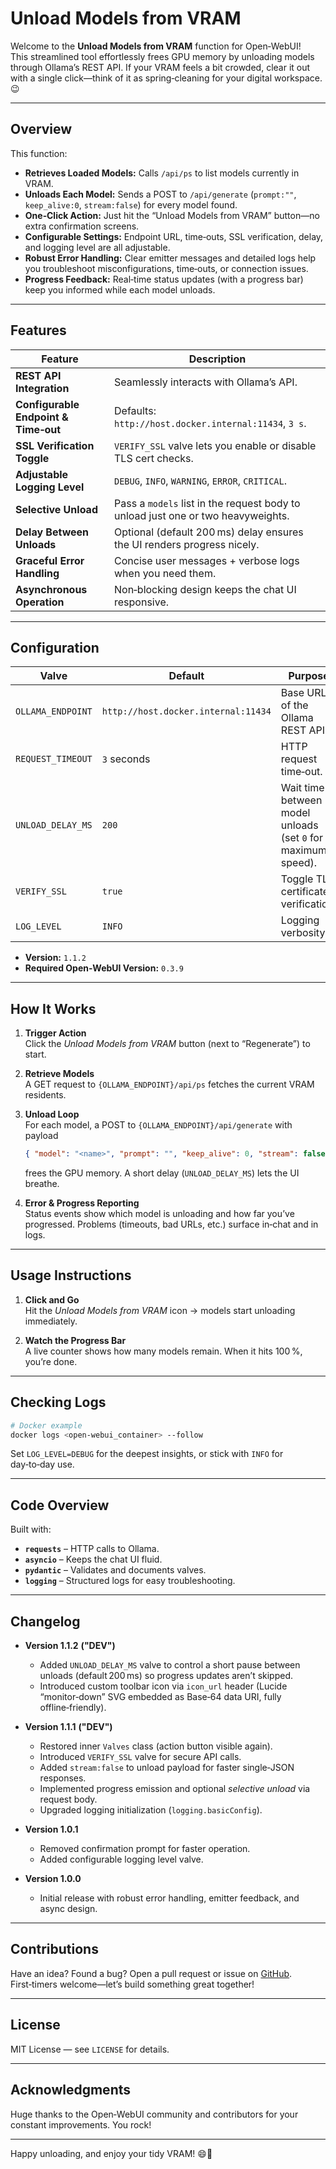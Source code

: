 # Unload Models from VRAM

Welcome to the **Unload Models from VRAM** function for Open‑WebUI!  
This streamlined tool effortlessly frees GPU memory by unloading models through Ollama’s REST API. If your VRAM feels a bit crowded, clear it out with a single click—think of it as spring‑cleaning for your digital workspace. 😉

---

## Overview

This function:

- **Retrieves Loaded Models:** Calls `/api/ps` to list models currently in VRAM.  
- **Unloads Each Model:** Sends a POST to `/api/generate` (`prompt:""`, `keep_alive:0`, `stream:false`) for every model found.  
- **One‑Click Action:** Just hit the “Unload Models from VRAM” button—no extra confirmation screens.  
- **Configurable Settings:** Endpoint URL, time‑outs, SSL verification, delay, and logging level are all adjustable.  
- **Robust Error Handling:** Clear emitter messages and detailed logs help you troubleshoot misconfigurations, time‑outs, or connection issues.  
- **Progress Feedback:** Real‑time status updates (with a progress bar) keep you informed while each model unloads.

---

## Features

| Feature | Description |
|---------|-------------|
| **REST API Integration** | Seamlessly interacts with Ollama’s API. |
| **Configurable Endpoint & Time‑out** | Defaults: `http://host.docker.internal:11434`, `3 s`. |
| **SSL Verification Toggle** | `VERIFY_SSL` valve lets you enable or disable TLS cert checks. |
| **Adjustable Logging Level** | `DEBUG`, `INFO`, `WARNING`, `ERROR`, `CRITICAL`. |
| **Selective Unload** | Pass a `models` list in the request body to unload just one or two heavyweights. |
| **Delay Between Unloads** | Optional (default 200 ms) delay ensures the UI renders progress nicely. |
| **Graceful Error Handling** | Concise user messages + verbose logs when you need them. |
| **Asynchronous Operation** | Non‑blocking design keeps the chat UI responsive. |

---

## Configuration

| Valve | Default | Purpose |
|-------|---------|---------|
| `OLLAMA_ENDPOINT` | `http://host.docker.internal:11434` | Base URL of the Ollama REST API. |
| `REQUEST_TIMEOUT` | `3` seconds | HTTP request time‑out. |
| `UNLOAD_DELAY_MS` | `200` | Wait time between model unloads (set `0` for maximum speed). |
| `VERIFY_SSL` | `true` | Toggle TLS certificate verification. |
| `LOG_LEVEL` | `INFO` | Logging verbosity. |

- **Version:** `1.1.2`  
- **Required Open‑WebUI Version:** `0.3.9`

---

## How It Works

1. **Trigger Action**  
   Click the *Unload Models from VRAM* button (next to “Regenerate”) to start.

2. **Retrieve Models**  
   A GET request to `{OLLAMA_ENDPOINT}/api/ps` fetches the current VRAM residents.

3. **Unload Loop**  
   For each model, a POST to `{OLLAMA_ENDPOINT}/api/generate` with payload  
   ```json
   { "model": "<name>", "prompt": "", "keep_alive": 0, "stream": false }
   ```  
   frees the GPU memory. A short delay (`UNLOAD_DELAY_MS`) lets the UI breathe.

4. **Error & Progress Reporting**  
   Status events show which model is unloading and how far you’ve progressed. Problems (timeouts, bad URLs, etc.) surface in‑chat and in logs.

---

## Usage Instructions

1. **Click and Go**  
   Hit the *Unload Models from VRAM* icon → models start unloading immediately.

2. **Watch the Progress Bar**  
   A live counter shows how many models remain. When it hits 100 %, you’re done.

---

## Checking Logs

```bash
# Docker example
docker logs <open-webui_container> --follow
```

Set `LOG_LEVEL=DEBUG` for the deepest insights, or stick with `INFO` for day‑to‑day use.

---

## Code Overview

Built with:

- **`requests`** – HTTP calls to Ollama.  
- **`asyncio`** – Keeps the chat UI fluid.  
- **`pydantic`** – Validates and documents valves.  
- **`logging`** – Structured logs for easy troubleshooting.

---

## Changelog

- **Version 1.1.2**  **("DEV")**  
  - Added `UNLOAD_DELAY_MS` valve to control a short pause between unloads (default 200 ms) so progress updates aren’t skipped.  
  - Introduced custom toolbar icon via `icon_url` header (Lucide “monitor‑down” SVG embedded as Base‑64 data URI, fully offline‑friendly).  

- **Version 1.1.1** **("DEV")**  
  - Restored inner `Valves` class (action button visible again).  
  - Introduced `VERIFY_SSL` valve for secure API calls.  
  - Added `stream:false` to unload payload for faster single‑JSON responses.  
  - Implemented progress emission and optional *selective unload* via request body.  
  - Upgraded logging initialization (`logging.basicConfig`).  

- **Version 1.0.1**  
  - Removed confirmation prompt for faster operation.  
  - Added configurable logging level valve.  

- **Version 1.0.0**  
  - Initial release with robust error handling, emitter feedback, and async design.

---

## Contributions

Have an idea? Found a bug? Open a pull request or issue on [GitHub](https://github.com/BrandXX/open-webui/).  
First‑timers welcome—let’s build something great together!

---

## License

MIT License — see `LICENSE` for details.

---

## Acknowledgments

Huge thanks to the Open‑WebUI community and contributors for your constant improvements. You rock!

---

Happy unloading, and enjoy your tidy VRAM! 😄🚀

